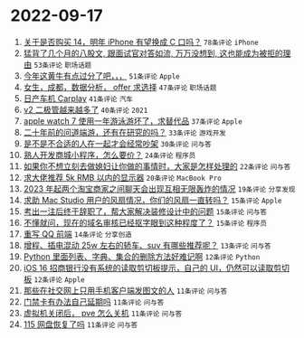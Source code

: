 # 2022-09-17

1. [关于是否购买 14，明年 iPhone 有望换成 C 口吗？](https://www.v2ex.com/t/880850) `78条评论` `iPhone`
1. [猛背了几个月的八股文, 跟面试官对答如流, 万万没想到, 这也能成为被拒的理由](https://www.v2ex.com/t/880727) `53条评论` `职场话题`
1. [今年这黄牛有点过分了吧，，，](https://www.v2ex.com/t/880778) `51条评论` `Apple`
1. [女生，成都，数据分析， offer 求选择](https://www.v2ex.com/t/880766) `47条评论` `职场话题`
1. [日产车机 Carplay](https://www.v2ex.com/t/880771) `41条评论` `汽车`
1. [v2 二极管越来越多了](https://www.v2ex.com/t/880802) `40条评论` `2021`
1. [apple watch 7 使用一年游泳游坏了，求替代品](https://www.v2ex.com/t/880807) `37条评论` `Apple`
1. [二十年前的问道端游，还有在研究的吗？](https://www.v2ex.com/t/880761) `33条评论` `游戏开发`
1. [是不是不合适的人在一起才会经常吵架](https://www.v2ex.com/t/880853) `30条评论` `问与答`
1. [熟人开发商城小程序，怎么要价？](https://www.v2ex.com/t/880786) `24条评论` `程序员`
1. [如果你不想立刻去做媳妇让你做的事情时，大家是怎样处理的](https://www.v2ex.com/t/880897) `22条评论` `问与答`
1. [求大佬推荐 5k RMB 以内的显示器](https://www.v2ex.com/t/880852) `20条评论` `MacBook Pro`
1. [2023 年起两个淘宝商家之间聊天会出现互相无限轰炸的情况](https://www.v2ex.com/t/880749) `19条评论` `分享发现`
1. [求助 Mac Studio 用户的风扇情况，你们的风扇一直转吗？](https://www.v2ex.com/t/880896) `15条评论` `Apple`
1. [考出一注后终于辞职了，帮大家解决装修设计中的问题](https://www.v2ex.com/t/880894) `15条评论` `问与答`
1. [不懂就问，现在的域名审核已经抠字眼到这种程度了？](https://www.v2ex.com/t/880814) `15条评论` `程序员`
1. [重写 QQ 前端](https://www.v2ex.com/t/880869) `14条评论` `分享创造`
1. [增程、插电混动 25w 左右的轿车、suv 有哪些推荐呢？](https://www.v2ex.com/t/880764) `13条评论` `问与答`
1. [Python 里面列表、字典、集合的删除方法好难记啊](https://www.v2ex.com/t/880885) `12条评论` `Python`
1. [iOS 16 招商银行没有系统的读取剪切板提示，自己的 UI，仍然可以读取剪切板](https://www.v2ex.com/t/880765) `12条评论` `Apple`
1. [那些在社交网上只用手机客户端发图文的人](https://www.v2ex.com/t/880834) `11条评论` `问与答`
1. [门禁卡有办法自己延期吗](https://www.v2ex.com/t/880833) `11条评论` `问与答`
1. [虚拟机关闭后， pve 怎么关机](https://www.v2ex.com/t/880817) `11条评论` `问与答`
1. [115 网盘恢复了吗](https://www.v2ex.com/t/880806) `11条评论` `问与答`

